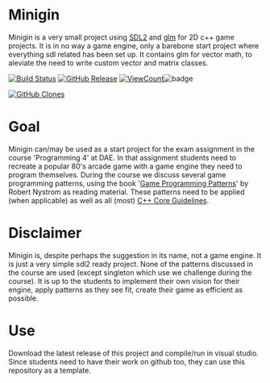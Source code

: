 # Minigin

Minigin is a very small project using [SDL2](https://www.libsdl.org/) and [glm](https://github.com/g-truc/glm) for 2D c++ game projects. It is in no way a game engine, only a barebone start project where everything sdl related has been set up. It contains glm for vector math, to aleviate the need to write custom vector and matrix classes.

[![Build Status](https://github.com/avadae/minigin/actions/workflows/msbuild.yml/badge.svg)](#)
[![GitHub Release](https://img.shields.io/github/v/release/avadae/minigin?logo=github&sort=semver)](#)
<a href="#"><img alt="ViewCount" src="https://views.whatilearened.today/views/github/LeeVangraefschepe/Programming4-Engine.svg"></a>![badge](https://user-images.githubusercontent.com/104838894/222734310-24246c68-edb0-45ac-a314-18600ce8ec18.svg)

[![GitHub Clones](https://img.shields.io/badge/dynamic/json?color=success&label=Clone&query=count&url=https://gist.githubusercontent.com/LeeVangraefschepe/2ef2dfb97ccee0a21f130fe1524eaaa7/raw/clone.json&logo=github)](#)



# Goal

Minigin can/may be used as a start project for the exam assignment in the course 'Programming 4' at DAE. In that assignment students need to recreate a popular 80's arcade game with a game engine they need to program themselves. During the course we discuss several game programming patterns, using the book '[Game Programming Patterns](https://gameprogrammingpatterns.com/)' by Robert Nystrom as reading material. These patterns need to be applied (when applicable) as well as all (most) [C++ Core Guidelines](https://isocpp.github.io/CppCoreGuidelines/CppCoreGuidelines).

# Disclaimer

Minigin is, despite perhaps the suggestion in its name, not a game engine. It is just a very simple sdl2 ready project. None of the patterns discussed in the course are used (except singleton which use we challenge during the course). It is up to the students to implement their own vision for their engine, apply patterns as they see fit, create their game as efficient as possible.

# Use

Download the latest release of this project and compile/run in visual studio. Since students need to have their work on github too, they can use this repository as a template.
